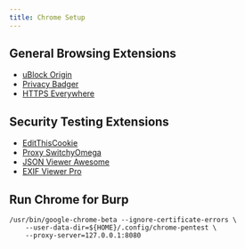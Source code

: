 ```yaml
---
title: Chrome Setup
---
```


## General Browsing Extensions ##

* [uBlock Origin](https://chrome.google.com/webstore/detail/ublock-origin/cjpalhdlnbpafiamejdnhcphjbkeiagm?hl=en)
* [Privacy Badger](https://chrome.google.com/webstore/detail/privacy-badger/pkehgijcmpdhfbdbbnkijodmdjhbjlgp?hl=en-US)
* [HTTPS Everywhere](https://chrome.google.com/webstore/detail/https-everywhere/gcbommkclmclpchllfjekcdonpmejbdp?hl=en)

## Security Testing Extensions ##

* [EditThisCookie](https://chrome.google.com/webstore/detail/editthiscookie/fngmhnnpilhplaeedifhccceomclgfbg)
* [Proxy SwitchyOmega](https://chrome.google.com/webstore/detail/proxy-switchyomega/padekgcemlokbadohgkifijomclgjgif)
* [JSON Viewer Awesome](https://chrome.google.com/webstore/detail/json-viewer-awesome/iemadiahhbebdklepanmkjenfdebfpfe)
* [EXIF Viewer Pro](https://chrome.google.com/webstore/detail/exif-viewer-pro/mmbhfeiddhndihdjeganjggkmjapkffm)

## Run Chrome for Burp ##

```
/usr/bin/google-chrome-beta --ignore-certificate-errors \
    --user-data-dir=${HOME}/.config/chrome-pentest \
    --proxy-server=127.0.0.1:8080
```
